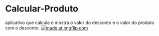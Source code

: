 # Calcular-Produto
aplicativo que calcula e mostra o valor do desconto e o valor do produto com o desconto.
<a href="https://imgflip.com/gif/2d281n"><img src="https://i.imgflip.com/2d281n.gif" title="made at imgflip.com"/></a>
